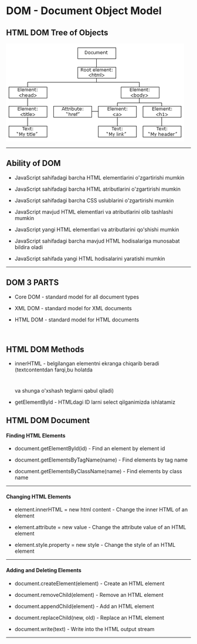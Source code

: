 # DOM - Document Object Model

## HTML DOM Tree of Objects

![alt text](image.png)

<hr>

## Ability of DOM

- JavaScript sahifadagi barcha HTML elementlarini o'zgartirishi mumkin

- JavaScript sahifadagi barcha HTML atributlarini o'zgartirishi mumkin

- JavaScript sahifadagi barcha CSS uslublarini o'zgartirishi mumkin

- JavaScript mavjud HTML elementlari va atributlarini olib tashlashi mumkin

- JavaScript yangi HTML elementlari va atributlarini qo'shishi mumkin

- JavaScript sahifadagi barcha mavjud HTML hodisalariga munosabat bildira oladi

- JavaScript sahifada yangi HTML hodisalarini yaratishi mumkin

<hr>

## DOM 3 PARTS

- Core DOM - standard model for all document types

- XML DOM - standard model for XML documents

- HTML DOM - standard model for HTML documents

<br>

## HTML DOM Methods

- innerHTML - belgilangan elementni ekranga chiqarib beradi (textcontentdan farqi,bu holatda <h1></h1> va shunga o'xshash teglarni qabul qiladi)

- getElementById - HTMLdagi ID larni select qilganimizda ishlatamiz

## HTML DOM Document

#### Finding HTML Elements

- document.getElementById(id) - Find an element by element id

- document.getElementsByTagName(name) - Find elements by tag name

- document.getElementsByClassName(name) - Find elements by class name

<hr>

#### Changing HTML Elements

- element.innerHTML = new html content - Change the inner HTML of an element

- element.attribute = new value - Change the attribute value of an HTML element

- element.style.property = new style - Change the style of an HTML element

<hr>

#### Adding and Deleting Elements

- document.createElement(element) - Create an HTML element

- document.removeChild(element) - Remove an HTML element

- document.appendChild(element) - Add an HTML element

- document.replaceChild(new, old) - Replace an HTML element

- document.write(text) - Write into the HTML output stream


<hr>
